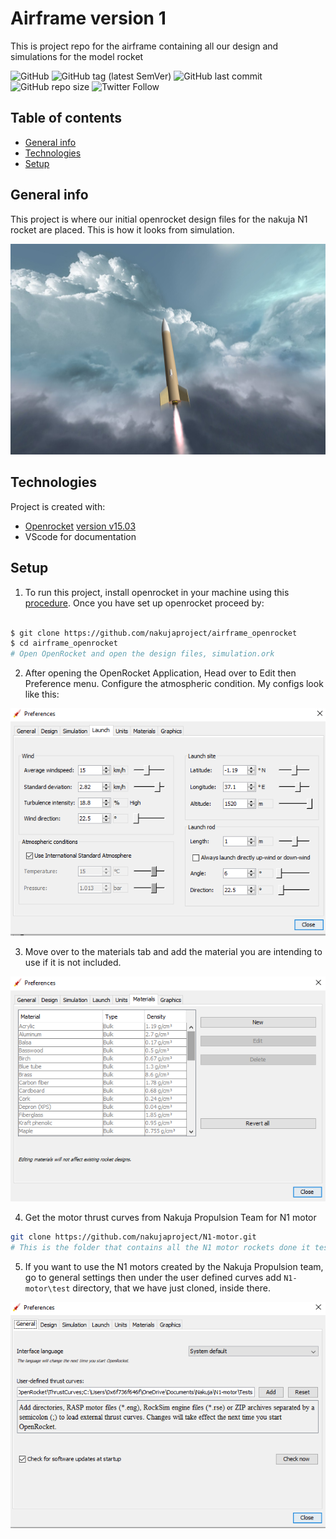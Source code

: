 # Airframe version 1

This is project repo for the airframe containing all our design and simulations for the model rocket

![GitHub](https://img.shields.io/github/license/nakujaproject/airframe_openrocket)
![GitHub tag (latest SemVer)](https://img.shields.io/github/v/tag/nakujaproject/airframe_openrocket) ![GitHub last commit](https://img.shields.io/github/last-commit/nakujaproject/airframe_openrocket) ![GitHub repo size](https://img.shields.io/github/repo-size/nakujaproject/airframe_openrocket) ![Twitter Follow](https://img.shields.io/twitter/follow/Nakuja6?style=social)

## Table of contents

* [General info](#general-info)
* [Technologies](#technologies)
* [Setup](#setup)

## General info

This project is where our initial openrocket design files for the nakuja N1 rocket are placed. This is how it looks from simulation. 

![Our rocket](img/rocket.png)

## Technologies

Project is created with:

* [Openrocket](https://openrocket.info/) [version v15.03](https://github.com/openrocket/openrocket/releases/download/release-15.03/OpenRocket-15.03.jar)
* VScode for documentation

## Setup

1. To run this project, install openrocket in your machine using this [procedure](http://wiki.openrocket.info/Downloading_%26_Installing). Once you have set up openrocket proceed by:

```bash

$ git clone https://github.com/nakujaproject/airframe_openrocket
$ cd airframe_openrocket
# Open OpenRocket and open the design files, simulation.ork

```

2. After opening the OpenRocket Application, Head over to Edit then Preference menu. Configure the atmospheric condition. My configs look like this:

![Atmospheric config](img/configAtmosphere.png)

3. Move over to the materials tab and add the material you are intending to use if it is not included.

![Material config](img\configMaterial.png)

4. Get the motor thrust curves from Nakuja Propulsion Team for N1 motor

```sh
git clone https://github.com/nakujaproject/N1-motor.git
# This is the folder that contains all the N1 motor rockets done it testing
```

5. If you want to use the N1 motors created by the Nakuja Propulsion team, go to general settings then under the user defined curves add `N1-motor\test` directory, that we have just cloned, inside there.

![Motor configurations](img/motorConfig.png)
